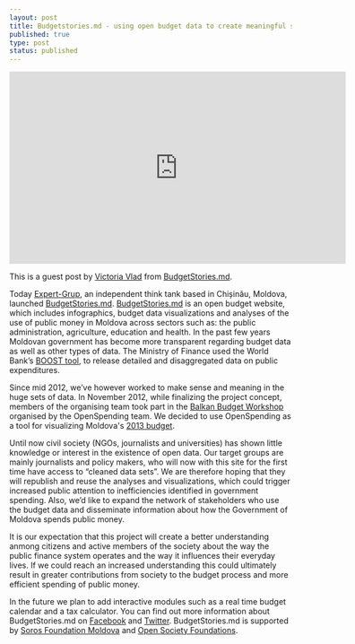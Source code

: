```yaml
---
layout: post
title: Budgetstories.md - using open budget data to create meaningful stories and visualizations
published: true
type: post
status: published
---
```

<iframe width='600' height='343' src='http://www.budgetstories.md/wp-content/uploads/cit-ne-costa-parlamentul.jpg' frameborder='0'></iframe>

This is a guest post by [Victoria Vlad](www.twitter.com/victoriavladd) from [BudgetStories.md](BudgetStories.md).

Today [Expert-Grup](http://www.expert-grup.org/), an independent think tank based in Chișinău, Moldova, launched [BudgetStories.md](BudgetStories.md). [BudgetStories.md](BudgetStories.md) is an open budget website, which includes infographics, budget data visualizations and analyses of the use of public money in Moldova across sectors such as: the public administration, agriculture, education and health. In the past few years Moldovan government has become more transparent regarding budget data as well as other types of data. The Ministry of Finance used the World Bank’s [BOOST tool](http://web.worldbank.org/WBSITE/EXTERNAL/TOPICS/EXTPUBLICSECTORANDGOVERNANCE/0,,contentMDK:23150652~pagePK:148956~piPK:216618~theSitePK:286305,00.html), to release detailed and disaggregated data on public expenditures. 

Since mid 2012, we’ve however worked to make sense and meaning in the huge sets of data. In November 2012, while finalizing the project concept, members of the organising team took part in the [Balkan Budget Workshop](http://openspending.org/blog/2012/11/26/Sarajevo-Workshop-Writeup.html) organised by the OpenSpending team. We decided to use OpenSpending as a tool for visualizing Moldova's [2013 budget](http://www.budgetstories.md/bugetul-2013/).

Until now civil society (NGOs, journalists and universities) has shown little knowledge or interest in the existence of open data. Our target groups are mainly journalists and policy makers, who will now with this site for the first time have access to “cleaned data sets”. We are therefore hoping that they will republish and reuse the analyses and visualizations, which could trigger increased public attention to inefficiencies identified in government spending. Also, we’d like to expand the network of stakeholders who use the budget data and disseminate information about how the Government of Moldova spends public money.

It is our expectation that this project will create a better understanding anmong citizens and active members of the society about the way the public finance system operates and the way it influences their everyday lives. If we could reach an increased understanding this could ultimately result in greater contributions from society to the budget process and more efficient spending of public money. 

In the future we plan to add interactive modules such as a real time budget calendar and a tax calculator. You can find out more information about BudgetStories.md on [Facebook](https://www.facebook.com/pages/Budget-Stories/572468439448024?sid=0.5174039560370147) and [Twitter](https://twitter.com/BudgetStories). BudgetStories.md is supported by [Soros Foundation Moldova](http://soros.md/) and [Open Society Foundations](http://www.opensocietyfoundations.org/).
